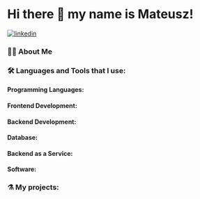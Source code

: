 
# Hi there 👋 my name is Mateusz! 



[![linkedin](https://img.shields.io/badge/linkedin-0A66C2?style=for-the-badge&logo=linkedin&logoColor=white)](https://www.linkedin.com/)


### 👩‍💻 About Me


### 🛠 Languages and Tools that I use:

#### Programming Languages:
#### Frontend Development:
#### Backend Development:
#### Database:
#### Backend as a Service:
#### Software:
### ⚗️ My projects:
